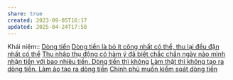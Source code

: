 ```yaml
---
share: true
created: 2023-09-05T16:17
updated: 2025-04-24T17:58
---
```

Khái niệm:: [Dòng tiền](../../%CE%9E%20Kh%C3%A1i%20ni%E1%BB%87m/D%C3%B2ng%20ti%E1%BB%81n.md)
[Dòng tiền là bỏ ít công nhất có thể, thu lại đều đặn nhất có thể](./D%C3%B2ng%20ti%E1%BB%81n%20l%C3%A0%20b%E1%BB%8F%20%C3%ADt%20c%C3%B4ng%20nh%E1%BA%A5t%20c%C3%B3%20th%E1%BB%83,%20thu%20l%E1%BA%A1i%20%C4%91%E1%BB%81u%20%C4%91%E1%BA%B7n%20nh%E1%BA%A5t%20c%C3%B3%20th%E1%BB%83.md)
[Thu nhập thụ động có hàm ý đã biết chắc chắn ngày nào mình nhận tiền với bao nhiêu tiền. Dòng tiền thì không](./Thu%20nh%E1%BA%ADp%20th%E1%BB%A5%20%C4%91%E1%BB%99ng%20c%C3%B3%20h%C3%A0m%20%C3%BD%20%C4%91%C3%A3%20bi%E1%BA%BFt%20ch%E1%BA%AFc%20ch%E1%BA%AFn%20ng%C3%A0y%20n%C3%A0o%20m%C3%ACnh%20nh%E1%BA%ADn%20ti%E1%BB%81n%20v%E1%BB%9Bi%20bao%20nhi%C3%AAu%20ti%E1%BB%81n.%20D%C3%B2ng%20ti%E1%BB%81n%20th%C3%AC%20kh%C3%B4ng.md)
[Làm thật thì không tạo ra dòng tiền. Làm ảo tạo ra dòng tiền](../L%C3%A0m%20thu%C3%AA/L%C3%A0m%20k%E1%BA%BFt%20qu%E1%BA%A3%20%E1%BA%A3o/L%C3%A0m%20th%E1%BA%ADt%20th%C3%AC%20kh%C3%B4ng%20t%E1%BA%A1o%20ra%20d%C3%B2ng%20ti%E1%BB%81n.%20L%C3%A0m%20%E1%BA%A3o%20t%E1%BA%A1o%20ra%20d%C3%B2ng%20ti%E1%BB%81n.md)
[Chính phủ muốn kiểm soát dòng tiền](../../Ph%C3%A1t%20tri%E1%BB%83n%20b%E1%BB%81n%20v%E1%BB%AFng/H%E1%BB%97%20tr%E1%BB%A3%20ng%C6%B0%E1%BB%9Di%20y%E1%BA%BFu%20th%E1%BA%BF/Ch%C3%ADnh%20ph%E1%BB%A7%20mu%E1%BB%91n%20ki%E1%BB%83m%20so%C3%A1t%20d%C3%B2ng%20ti%E1%BB%81n.md)